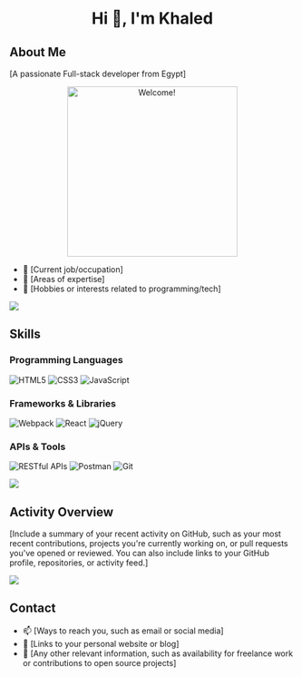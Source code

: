 <h1 align="center">Hi 👋, I'm Khaled</h1>

## About Me

[A passionate Full-stack developer from Egypt]

<div align="center" width="50">

<img src="https://media2.giphy.com/media/NytMLKyiaIh6VH9SPm/giphy.gif?cid=ecf05e47crrjom3bwr6hqsc4qmyxs7nbhxdc8sr2zx29z37d&rid=giphy.gif&ct=g" alt="Welcome!" width="300"/>

</div>

- 🏢 [Current job/occupation]
- 🌱 [Areas of expertise]
- 💬 [Hobbies or interests related to programming/tech]


<a href="https://www.youtube.com/watch?v=dQw4w9WgXcQ"><img src="https://user-images.githubusercontent.com/73097560/115834477-dbab4500-a447-11eb-908a-139a6edaec5c.gif"></a>

## Skills

### Programming Languages

![HTML5](https://img.shields.io/badge/-HTML5-E34F26?style=flat-square&logo=html5&logoColor=white)
![CSS3](https://img.shields.io/badge/-CSS3-1572B6?style=flat-square&logo=css3)
![JavaScript](https://img.shields.io/badge/-JavaScript-black?style=flat-square&logo=javascript)

### Frameworks & Libraries

![Webpack](https://img.shields.io/badge/-Webpack-8DD6F9?style=flat-square&logo=webpack&logoColor=black)
![React](https://img.shields.io/badge/-React-black?style=flat-square&logo=react)
![jQuery](https://img.shields.io/badge/-jQuery-0769AD?style=flat-square&logo=jquery&logoColor=white)

### APIs & Tools

![RESTful APIs](https://img.shields.io/badge/-RESTful%20APIs-61DAFB?style=flat-square&logo=swagger)
![Postman](https://img.shields.io/badge/-Postman-black?style=flat-square&logo=postman)
![Git](https://img.shields.io/badge/-Git-black?style=flat-square&logo=git)

<a href="https://www.youtube.com/watch?v=dQw4w9WgXcQ"><img src="https://user-images.githubusercontent.com/73097560/115834477-dbab4500-a447-11eb-908a-139a6edaec5c.gif"></a>

## Activity Overview

[Include a summary of your recent activity on GitHub, such as your most recent contributions, projects you're currently working on, or pull requests you've opened or reviewed. You can also include links to your GitHub profile, repositories, or activity feed.]

<a href="https://www.youtube.com/watch?v=dQw4w9WgXcQ"><img src="https://user-images.githubusercontent.com/73097560/115834477-dbab4500-a447-11eb-908a-139a6edaec5c.gif"></a>

## Contact

- 📫 [Ways to reach you, such as email or social media]
- 🔗 [Links to your personal website or blog]
- 💼 [Any other relevant information, such as availability for freelance work or contributions to open source projects]


